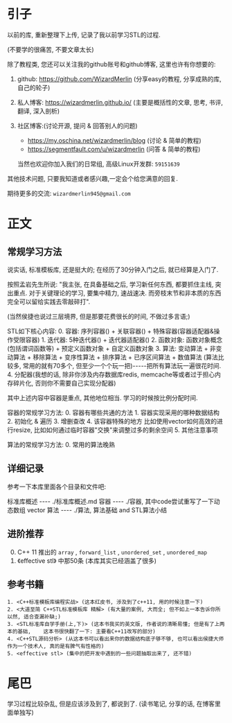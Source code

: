 # 引子

以前的库, 重新整理下上传, 记录了我以前学习STL的过程.

(不要学的很痛苦, 不要文章太长)

除了教程类, 您还可以关注我的github账号和github博客, 这里也许有你想要的:

1. github: https://github.com/WizardMerlin
   (分享easy的教程, 分享成熟的库, 自己的轮子)
2. 私人博客: https://wizardmerlin.github.io/
   (主要是概括性的文章, 思考, 书评, 翻译, 深入剖析)
3. 社区博客:(讨论开源, 提问 & 回答别人的问题)
   * https://my.oschina.net/wizardmerlin/blog  (讨论 & 简单的教程)
   * https://segmentfault.com/u/wizardmerlin  (问答 & 简单的教程)

   当然也欢迎你加入我们的日常组, 高级Linux开发群: `59151639`


其他技术问题, 只要我知道或者感兴趣,一定会个给您满意的回复.
  
期待更多的交流: `wizardmerlin945@gmail.com`



# 正文

## 常规学习方法

说实话, 标准模板库, 还是挺大的; 在经历了30分钟入门之后, 就已经算是入门了.

按照孟岩先生所说:
"我主张, 在具备基础之后, 学习新任何东西, 都要抓住主线, 突出重点. 对于关键理论的学习, 要集中精力, 速战速决. 而旁枝末节和非本质的东西完全可以留给实践去零敲碎打". 

(当然侯捷也说过三层境界, 但是那要花费很长的时间, 不做过多言语;)

STL如下核心内容:
	0. 容器: 序列容器() + 关联容器() + 特殊容器(容器适配器&操作受限容器)
	1. 迭代器: 5种迭代器() + 迭代器适配器()
	2. 函数对象: 函数对象概念(包括谓词函数等) + 预定义函数对象 + 自定义函数对象
	3. 算法:  变动算法 + 非变动算法 + 移除算法 + 变序性算法 + 排序算法 + 已序区间算法 + 数值算法
	   (算法比较多, 常用的就有70多个, 但至少一个个玩一把)-----把所有算法玩一遍很花时间.
	4. 分配器(我想的话, 除非你涉及内存数据库redis, memcache等或者过于担心内存碎片化, 否则你不需要自己实现分配器)

		
其中上述内容中容器是重点, 其他地位相当. 学习的时候按比例分配时间.

容器的常规学习方法:
	0. 容器有哪些共通的方法
	1. 容器实现采用的哪种数据结构
	2. 初始化 & 遍历
	3. 增删查改
	4. 该容器特殊的地方
		比如使用vector如何高效的进行resize, 比如如何通过临时容器"交换"来调整过多的剩余空间
	5. 其他注意事项
 

算法的常规学习方法:
	0. 常用的算法晚熟




## 详细记录
参考一下本库里面各个目录和文件吧:


标准库概述     ----   ./标准库概述.md
容器          ----   ./容器, 其中code尝试重写了一下动态数组 vector
算法          ----   ./算法, 算法基础 and STL算法小结



## 进阶推荐

0. C++ 11 推出的 `array` , `forward_list` ,  `unordered_set` , `unordered_map`
1. 《effective stl》 中那50条 (本库其实已经涵盖了很多)




## 参考书籍
	1. <C++标准模板库编程实战> (这本红皮书, 涉及到了c++11, 用的时候注意一下)
	2. <大道至简 C++STL标准模板库 精解> (有大量的案例, 大而全; 但不如上一本告诉你所以然, 适合查漏补缺;)
	3. <STL标准库自学手册(上,下)> (这本书我买的英文版, 作者说的清晰易懂; 但是有了上两本的基础,    这本书很快翻了一下: 主要看C++11改写的部分)
	4. <C++STL源码分析> (从这本书可以看出来你的数据结构底子够不够, 也可以看出侯捷大师作为一个技术人, 真的是有脾气有性格的) 
	5. <effective stl> (集中的把开发中遇到的一些问题抽取出来了, 还不错)



# 尾巴


学习过程比较杂乱, 但是应该涉及到了, 都说到了.
(读书笔记, 分享的话, 在博客里面单独写)





